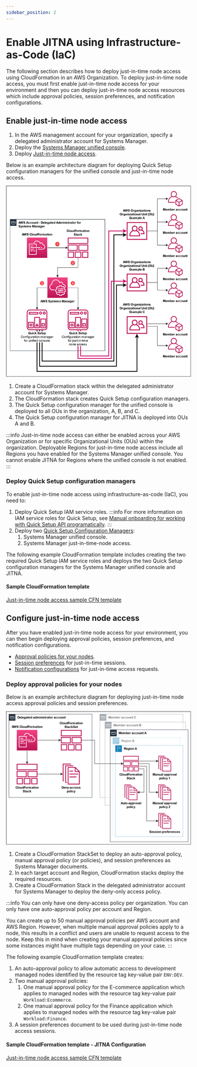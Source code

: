 ```yaml
---
sidebar_position: 2
---
```


# Enable JITNA using Infrastructure-as-Code (IaC)

The following section describes how to deploy just-in-time node access using CloudFormation in an AWS Organization. To deploy just-in-time node access, you must first enable just-in-time node access for your environment and then you can deploy just-in-time node access resources which include approval policies, session preferences, and notification configurations.

## Enable just-in-time node access

1. In the AWS management account for your organization, specify a delegated administrator account for Systems Manager.
1. Deploy the [Systems Manager unified console](https://docs.aws.amazon.com/systems-manager/latest/userguide/systems-manager-setting-up-organizations.html).
1. Deploy [Just-in-time node access](https://docs.aws.amazon.com/systems-manager/latest/userguide/systems-manager-just-in-time-node-access.html).

Below is an example architecture diagram for deploying Quick Setup configuration managers for the unified console and just-in-time node access.

![Example architecture diagram for deploying Quick Setup configuration managers for the unified console and just-in-time node access](/img/recipes/centralized-operations-management/just-in-time-node-access/jitna-organization.png "Just-in-time node access architecture diagram")

1. Create a CloudFormation stack within the delegated administrator account for Systems Manager.
1. The CloudFormation stack creates Quick Setup configuration managers.
1. The Quick Setup configuration manager for the unified console is deployed to all OUs in the organization, A, B, and C.
1. The Quick Setup configuration manager for JITNA is deployed into OUs A and B.

:::info
Just-in-time node access can either be enabled across your AWS Organization or for specific Organizational Units (OUs) within the organization. Deployable Regions for just-in-time node access include all Regions you have enabled for the Systems Manager unified console. You cannot enable JITNA for Regions where the unified console is not enabled.
:::

### Deploy Quick Setup configuration managers

To enable just-in-time node access using infrastructure-as-code (IaC), you need to:

1. Deploy Quick Setup IAM service roles.
    :::info
    For more information on IAM service roles for Quick Setup, see [Manual onboarding for working with Quick Setup API programatically](https://docs.aws.amazon.com/systems-manager/latest/userguide/quick-setup-getting-started.html#quick-setup-api-manual-onboarding).
    :::
1. Deploy two [Quick Setup Configuration Managers](https://docs.aws.amazon.com/AWSCloudFormation/latest/UserGuide/aws-resource-ssmquicksetup-configurationmanager.html):
    1. Systems Manager unified console.
    1. Systems Manager just-in-time-node access.

The following example CloudFormation template includes creating the two required Quick Setup IAM service roles and deploys the two Quick Setup configuration managers for the Systems Manager unified console and JITNA.

#### Sample CloudFormation template

[Just-in-time node access sample CFN template](/cloud-operations-best-practices/static/cfn-templates/just-in-time-node-access/just-in-time-quick-setup-cfn-template.yaml)

## Configure just-in-time node access

After you have enabled just-in-time node access for your environment, you can then begin deploying approval policies, session preferences, and notification configurations.

* [Approval policies for your nodes](https://docs.aws.amazon.com/systems-manager/latest/userguide/systems-manager-just-in-time-node-access-approval-policies.html).
* [Session preferences](https://docs.aws.amazon.com/systems-manager/latest/userguide/systems-manager-just-in-time-node-access-session-preferences.html) for just-in-time sessions.
* [Notification configurations](https://docs.aws.amazon.com/systems-manager/latest/userguide/systems-manager-just-in-time-node-access-notifications.html) for just-in-time access requests.

### Deploy approval policies for your nodes

Below is an example architecture diagram for deploying just-in-time node access approval policies and session preferences.

![Example architecture diagram for deploying just-in-time node access approval policies and session preferences](/img/recipes/centralized-operations-management/just-in-time-node-access/jitna-resources.png "Just-in-time node access approval policies and preferences architecture diagram")

1. Create a CloudFormation StackSet to deploy an auto-approval policy, manual approval policy (or policies), and session preferences as Systems Manager documents.
1. In each target account and Region, CloudFormation stacks deploy the required resources.
1. Create a CloudFormation Stack in the delegated administrator account for Systems Manager to deploy the deny-only access policy.

:::info
You can only have one deny-access policy per organization. You can only have one auto-approval policy per account and Region.

You can create up to 50 manual approval policies per AWS account and AWS Region. However, when multiple manual approval policies apply to a node, this results in a conflict and users are unable to request access to the node. Keep this in mind when creating your manual approval policies since some instances might have multiple tags depending on your case.
:::

The following example CloudFormation template creates:

1. An auto-approval policy to allow automatic access to development managed nodes identified by the resource tag key-value pair `ENV:DEV`.
1. Two manual approval policies:
    1. One manual approval policy for the E-commerce application which applies to managed nodes with the resource tag key-value pair `Workload:Ecommerce`.
    1. One manual approval policy for the Finance application which applies to managed nodes with the resource tag key-value pair `Workload:Finance`.
1. A session preferences document to be used during just-in-time node access sessions.

#### Sample CloudFormation template - JITNA Configuration

[Just-in-time node access sample CFN template](/cloud-operations-best-practices/static/cfn-templates/just-in-time-node-access/just-in-time-quick-setup-cfn-template.yaml)
